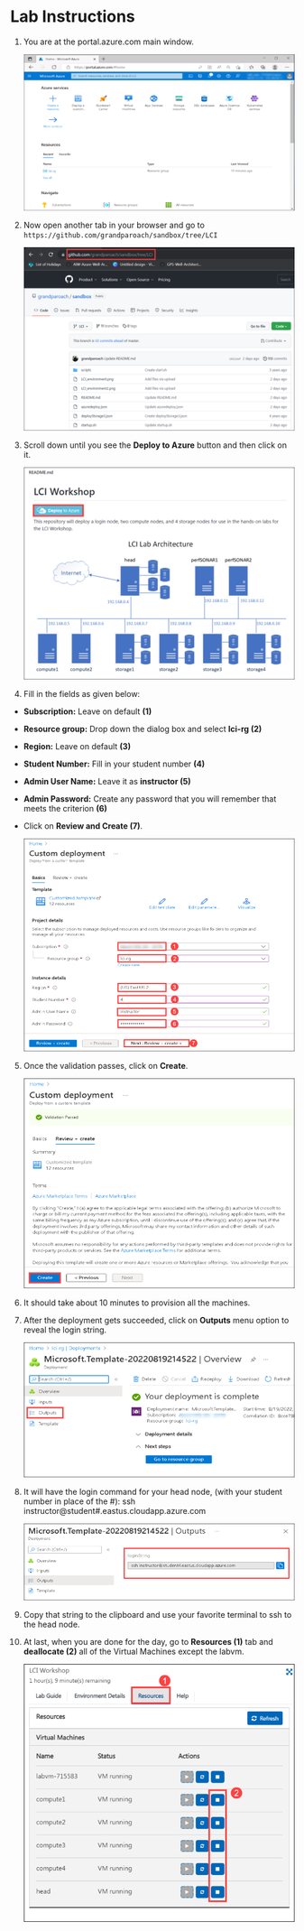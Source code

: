 # Lab Instructions

1. You are at the portal.azure.com main window. 

    ![](media/lci-01.png)

2. Now open another tab in your browser and go to ``` https://github.com/grandparoach/sandbox/tree/LCI ```

    ![](media/lci-02-upd.png)

3. Scroll down until you see the **Deploy to Azure** button and then click on it.

    ![](media/lci-03-upd.png)

4. Fill in the fields as given below:

  - **Subscription:** Leave on default **(1)**
  - **Resource group:** Drop down the dialog box and select **lci-rg (2)**
  - **Region:** Leave on default **(3)**
  - **Student Number:** Fill in your student number **(4)**
  - **Admin User Name:** Leave it as **instructor (5)**
  - **Admin Password:** Create any password that you will remember that meets the criterion **(6)**
  - Click on **Review and Create (7)**.

    ![](media/lci-04.png)

5. Once the validation passes, click on **Create**.

    ![](media/lci-05.png)

6. It should take about 10 minutes to provision all the machines. 

7. After the deployment gets succeeded, click on **Outputs** menu option to reveal the login string.

    ![](media/lci-06.png)

8. It will have the login command for your head node, (with your student number in place of the #): ssh instructor@student#.eastus.cloudapp.azure.com

    ![](media/lci-07.png)

9. Copy that string to the clipboard and use your favorite terminal to ssh to the head node.

10. At last, when you are done for the day, go to **Resources (1)** tab and **deallocate (2)** all of the Virtual Machines except the labvm.

    ![](media/lci-08.png)












